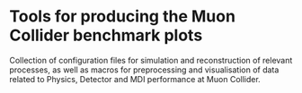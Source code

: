 # Tools for producing the Muon Collider benchmark plots
Collection of configuration files for simulation and reconstruction of relevant processes, as well as macros for preprocessing and visualisation of data related to Physics, Detector and MDI performance at Muon Collider.
